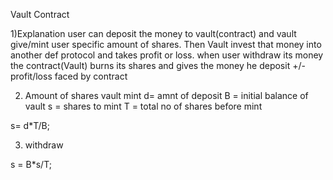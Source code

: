 Vault Contract

1)Explanation
user can deposit the money to vault(contract) and vault give/mint user specific amount of shares.
Then Vault invest that money into another def protocol and takes profit or loss.
when user withdraw its money the contract(Vault) burns its shares and gives the money he deposit +/- profit/loss faced by contract


2) Amount of shares vault mint 
d= amnt of deposit
B = initial balance of vault
s = shares to mint
T = total no of shares before mint

s= d*T/B;

3) withdraw

s = B*s/T;
